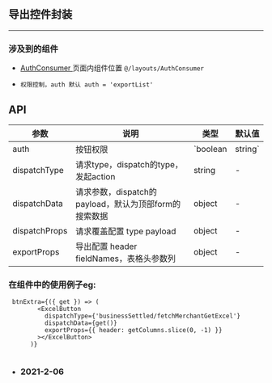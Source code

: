 ## 导出控件封装

---

### 涉及到的组件
- [ AuthConsumer ](@/layouts/AuthConsumer) 页面内组件位置 `@/layouts/AuthConsumer`
  
- `权限控制，auth 默认 auth = 'exportList' `


## API
  
  
 | 参数          | 说明                                                  | 类型               | 默认值     |
 | ------------- | ----------------------------------------------------- | ------------------ | ---------- |
 | auth          | 按钮权限                                              | `boolean | string` | exportList |
 | dispatchType  | 请求type，dispatch的type，发起action                  | string             | -          |
 | dispatchData  | 请求参数，dispatch的payload，默认为顶部form的搜索数据 | object             | -          |
 | dispatchProps | 请求覆盖配置 type payload                             | object             | -          |
 | exportProps   | 导出配置 header fieldNames，表格头参数列              | object             | -          |



### <ExcelButton></ExcelButton>在组件中的使用例子eg:

```
 btnExtra={({ get }) => (
        <ExcelButton
          dispatchType={'businessSettled/fetchMerchantGetExcel'}
          dispatchData={get()}
          exportProps={{ header: getColumns.slice(0, -1) }}
        ></ExcelButton>
      )}
      
```


 - ### 2021-2-06

